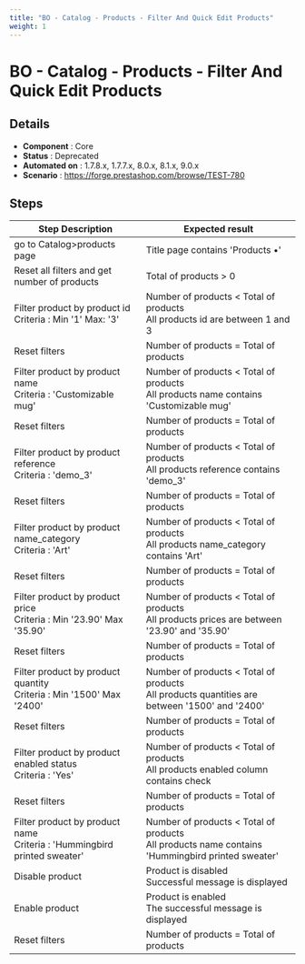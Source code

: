 ```yaml
---
title: "BO - Catalog - Products - Filter And Quick Edit Products"
weight: 1
---
```


# BO - Catalog - Products - Filter And Quick Edit Products
## Details
* **Component** : Core
* **Status** : Deprecated
* **Automated on** : 1.7.8.x, 1.7.7.x, 8.0.x, 8.1.x, 9.0.x
* **Scenario** : https://forge.prestashop.com/browse/TEST-780

## Steps
| Step Description | Expected result |
| ----- | ----- |
| go to Catalog>products page | Title page contains 'Products •' |
| Reset all filters and get number of products | Total of products > 0 |
| Filter product by product id<br>Criteria : Min '1' Max: '3' | Number of products < Total of products<br>All products id are between 1 and 3 |
| Reset filters | Number of products = Total of products |
| Filter product by product name<br>Criteria : 'Customizable mug' | Number of products < Total of products<br>All products name contains 'Customizable mug' |
| Reset filters | Number of products = Total of products |
| Filter product by product reference<br>Criteria : 'demo_3' | Number of products < Total of products<br>All products reference contains 'demo_3' |
| Reset filters | Number of products = Total of products |
| Filter product by product name_category<br>Criteria : 'Art' | Number of products < Total of products<br>All products name_category contains 'Art' |
| Reset filters | Number of products = Total of products |
| Filter product by product price<br>Criteria : Min '23.90' Max '35.90' | Number of products < Total of products<br>All products prices are between '23.90' and '35.90' |
| Reset filters | Number of products = Total of products |
| Filter product by product quantity<br>Criteria : Min '1500' Max '2400' | Number of products < Total of products<br>All products quantities are between '1500' and '2400' |
| Reset filters | Number of products = Total of products |
| Filter product by product enabled status<br>Criteria : 'Yes' | Number of products < Total of products<br>All products enabled column contains check |
| Reset filters | Number of products = Total of products |
| Filter product by product name<br>Criteria : 'Hummingbird printed sweater' | Number of products < Total of products<br>All products name contains 'Hummingbird printed sweater' |
| Disable product | Product is disabled<br>Successful message is displayed |
| Enable product | Product is enabled<br>The successful message is displayed |
| Reset filters | Number of products = Total of products |
